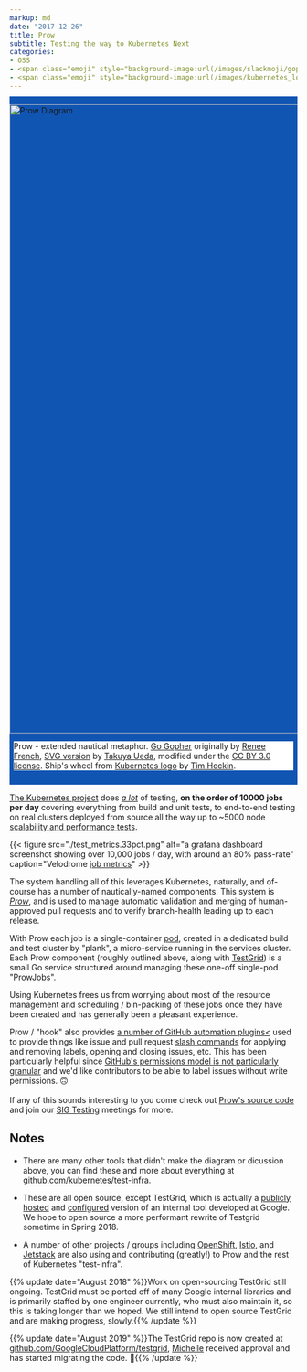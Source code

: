```yaml
---
markup: md
date: "2017-12-26"
title: Prow
subtitle: Testing the way to Kubernetes Next
categories:
- OSS
- <span class="emoji" style="background-image:url(/images/slackmoji/gopher.svg)" title=":go:"/>:go:</span>
- <span class="emoji" style="background-image:url(/images/kubernetes_logo.svg)" title=":kubernetes:"/>:kubernetes:</span>
---
```

<!--prow diagram-->
<div class="full-page-width" style="background-color: #1155b3; padding: 0; padding-bottom: 1em; padding-top: 1em; margin-top: -.25em; margin-bottom: 1em">
  <div><img src="./prow_diagram.svg" title="Prow Diagram" width="1100px" style="width: 1100px; max-width: 100%; margin: 0 auto; display: block" /></div>
  <!--diagram attribution-->
  <!--min-margin hack-->
  <div style="margin: 0; width: calc(100% - 1em); padding-left: .5em; padding-right: .5em; margin-bottom: -.25em;">
    <div class="card" style="margin-top: 0; background: white">
      <p class="no-margin"><span class="bold italic">Prow</span> - extended nautical metaphor. <a href="https://blog.golang.org/gopher">Go Gopher</a> originally by <a href="http://reneefrench.blogspot.com/">Renee French</a>, <a href="https://github.com/golang-samples/gopher-vector#gopher">SVG version</a> by <a href="https://twitter.com/tenntenn">Takuya Ueda</a>, modified under the <a href="https://creativecommons.org/licenses/by/3.0/">CC BY 3.0 license</a>. Ship's wheel from <a href="https://github.com/kubernetes/kubernetes/blob/master/logo/logo.svg">Kubernetes logo</a> by <a href="http://www.hockin.org/~thockin/">Tim Hockin</a>.</p>
    </div>
  </div>
</div>

[The Kubernetes project](https://kubernetes.io/) does [*a lot*](http://velodrome.k8s.io/dashboard/db/bigquery-metrics?orgId=1) of testing, **on the order of 10000 jobs per day** covering everything from build and unit tests, to end-to-end testing on real clusters deployed from source all the way up to ~5000 node [scalability and performance tests](https://k8s-testgrid.appspot.com/sig-scalability-gce#Summary).

{{< figure src="./test_metrics.33pct.png" alt="a grafana dashboard screenshot showing over 10,000 jobs / day, with around an 80% pass-rate" caption="Velodrome [job metrics](http://velodrome.k8s.io/dashboard/db/bigquery-metrics?orgId=1)" >}}

The system handling all of this leverages Kubernetes, naturally, and of-course has a number
 of nautically-named components. This system is [*Prow*](https://github.com/kubernetes/test-infra/tree/master/prow), and is used to manage automatic validation and merging of
 human-approved pull requests and to verify branch-health leading up to each release.

With Prow each job is a single-container [pod](https://kubernetes.io/docs/concepts/workloads/pods/pod/), created in a dedicated build and test cluster by "plank", a micro-service running in the services cluster. 
Each Prow component (roughly outlined above, along with [TestGrid](http://testgrid.k8s.io)) is a small Go service structured around managing these one-off single-pod "ProwJobs".  

Using Kubernetes frees us from worrying about most of the resource management and scheduling / bin-packing of these jobs once they have been created and has generally been a pleasant experience.  

Prow / "hook" also provides [a number of GitHub automation plugins<](http://prow.k8s.io/plugin-help.html)
 used to provide things like issue and pull request [slash commands](https://github.com/kubernetes/test-infra/blob/master/commands.md) for applying and removing labels, opening and closing issues, etc.
 This has been particularly helpful since [GitHub's permissions model is not particularly granular](https://help.github.com/articles/repository-permission-levels-for-an-organization/) and we'd like contributors to be able to label issues without write permissions. 🙃
<br>
<br>
If any of this sounds interesting to you come check out [Prow's source code](https://github.com/kubernetes/test-infra/tree/master/prow) and join our [SIG Testing](https://github.com/kubernetes/community/blob/master/sig-testing/README.md) meetings for more. 


## Notes

  - There are many other tools that didn't make the diagram or dicussion above, you can find these and more about everything at <a href="https://github.com/kubernetes/test-infra">github.com/kubernetes/test-infra</a>.
 
  - These are all open source, except TestGrid, which is actually a <a href="https://testgrid.k8s.io">publicly hosted</a> and <a href="https://github.com/kubernetes/test-infra/tree/master/testgrid/config">configured</a> version of an internal tool developed at Google. We hope to open source a more performant rewrite of Testgrid sometime in Spring 2018.
 
  - A number of other projects / groups including [OpenShift](https://www.openshift.com/), [Istio](https://istio.io/), and [Jetstack](https://www.jetstack.io/) are also using and contributing (greatly!) to Prow and the rest of Kubernetes "test-infra".

{{% update date="August 2018" %}}Work on open-sourcing TestGrid still ongoing. TestGrid must be ported off of many Google internal libraries and is primarily staffed by one engineer currently, who must also maintain it, so this is taking longer than we hoped. We still intend to open source TestGrid and are making progress, slowly.{{% /update %}} 

{{% update date="August 2019" %}}The TestGrid repo is now created at [github.com/GoogleCloudPlatform/testgrid](https://github.com/GoogleCloudPlatform/testgrid), [Michelle](https://github.com/michelle192837) received approval and has started migrating the code. 🎉{{% /update %}}
